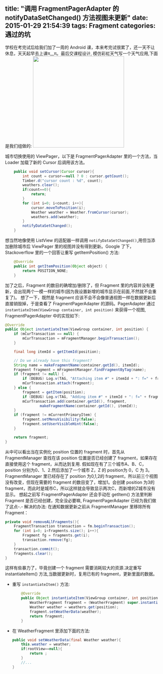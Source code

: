 title: "调用 FragmentPagerAdapter 的 notifyDataSetChanged() 方法视图未更新"
date: 2015-01-29 21:54:39
tags: Fragment
categories: 遇过的坑
---

学校在考完试后给我们加了一周的 Android 课，本来考完试很累了，还一天不让休息，天天起早去上课π__π。最后交课程设计, 模仿彩虹天气写一个天气应用,下面是我们组做的:
<img  src="http://7u2rtn.com1.z0.glb.clouddn.com/media/view-not-updated-after-call-FragmentPagerAdapter-notifyDataSetChanged/device-2015-01-26-105356.png" width="300px" />
<!--more-->
城市切换使用的 ViewPager，以下是 FragmentPagerAdapter 里的一个方法，当 Loader 加载了新的 Cursor 后调用该方法。
```java
    public void setCursor(Cursor cursor){
        int count = cursor==null ? 0 : cursor.getCount();
        Timber.d("cursor count : %d", count);
        weathers.clear();
        if(count==0){
            return;
        }
        for (int i=0; i<count; i++){
            cursor.moveToPosition(i);
            Weather weather = Weather.fromCursor(cursor);
            weathers.add(weather);
        }
        notifyDataSetChanged();
    }
```

想当然地像使用 ListView 的适配器一样调用 `notifyDataSetChanged()`,用但当添加删除城市后 ViewPager 里的视图并没有得到更新。Google 了下，Stackoverflow 里的一个回答让重写 getItemPosition() 方法:

```java
    @Override
    public int getItemPosition(Object object) {
        return POSITION_NONE;
    }
   ```
   
加了之后，Fragment 的数目的确增加/删除了，但 Fragment 里的内容并没有更新，会出现两个一模一样的城市(因为我设置新增的城市显示在前面,不然就不会重复了)。
想了一下，既然是 fragment 应该不会不会像普通视图一样在数据更新后直接销毁掉，于是查看了 FragmentPagerAdapter 的源码。PagerAdapter 通过 `instantiateItem(ViewGroup container, int position)` 来获得一个视图, FragmentPagerAdapter 中的实现如下:
   
```java
@Override
public Object instantiateItem(ViewGroup container, int position) {
    if (mCurTransaction == null) {
        mCurTransaction = mFragmentManager.beginTransaction();
    }

    final long itemId = getItemId(position);

    // Do we already have this fragment?
    String name = makeFragmentName(container.getId(), itemId);
    Fragment fragment = mFragmentManager.findFragmentByTag(name);
    if (fragment != null) {
        if (DEBUG) Log.v(TAG, "Attaching item #" + itemId + ": f=" + fragment);
        mCurTransaction.attach(fragment);
    } else {
        fragment = getItem(position);
        if (DEBUG) Log.v(TAG, "Adding item #" + itemId + ": f=" + fragment);
        mCurTransaction.add(container.getId(), fragment,
                makeFragmentName(container.getId(), itemId));
    }
    if (fragment != mCurrentPrimaryItem) {
        fragment.setMenuVisibility(false);
        fragment.setUserVisibleHint(false);
    }

    return fragment;
}
```

从中可以看出当在实例化 position 位置的 fragment 时，首先从 FragmentManager 查找在该 position 位置是否已经创建了 fragment，如果存在直接使用这个 fragment，从而达到复用.
假如现在有了三个城市A、B、C，position 分别为0、1、2.然后添加了一个城市 Z，Z 的 position为 0，C 为 3。FragmentManager 里已经存在了 position 为0,1,2的 fragment，所以前三个视图没有改变，但现在需要的 fragment 的数目变了，增加1。会创建 position 为3的 fragment，而此时是城市C，所以这样就会导致显示两次C，而新增的Z城市没有显示。
想起之前写 FragmentPagerAdapter 还会手动在 getItem() 方法里判断 Fragment 是否已经创建，完全没必要嘛, FragmentPagerAdapter 已经为我们做了这点-.-
解决的办法:
在通知数据更新之前从 FragmentManager 里移除所有 Fragment：

```java
private void removeALlFragments(){
    FragmentTransaction transaction = fm.beginTransaction();
    for (int i=0; i<fragments.size(); i++){
        Fragment fg = fragments.get(i);
        transaction.remove(fg);
    }
    transaction.commit();
    fragments.clear();
}
```
这样有些暴力了，毕竟创建一个 fragment 需要消耗较大的资源.决定重写 instantiateItem() 方法,当数据更新时，复用已有的 fragment，更新里面的数据。

  - 重写 `instantiateItem()` 方法:
	```java
	    @Override
	    public Object instantiateItem(ViewGroup container, int position) {
	        WeatherFragment fragment = (WeatherFragment) super.instantiateItem(container, position);
	        Weather weather = weathers.get(position);
	        fragment.setWeatherData(weather);
	        return fragment;
	    }
	```
  - 在 WeatherFragment 里添加下面的方法:
	```java
	public void setWeatherData(final Weather weather){
	    this.weather = weather;
	    if(rootView==null){
	        return ;
	    }
	    //...
	}
	```